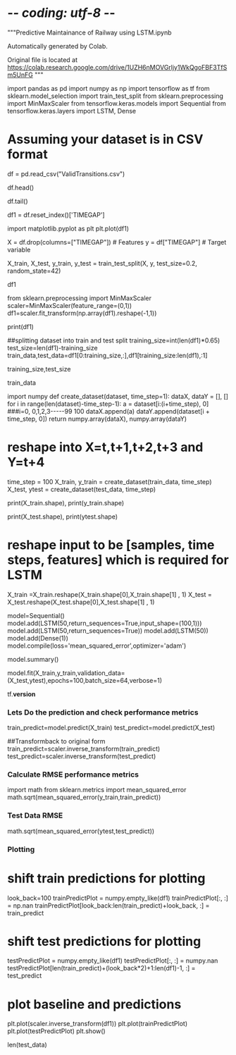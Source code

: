 # -*- coding: utf-8 -*-
"""Predictive Maintainance of Railway using LSTM.ipynb

Automatically generated by Colab.

Original file is located at
    https://colab.research.google.com/drive/1UZH6nMOVGrljy1WkQgoFBF3TfSm5UnFG
"""

import pandas as pd
import numpy as np
import tensorflow as tf
from sklearn.model_selection import train_test_split
from sklearn.preprocessing import MinMaxScaler
from tensorflow.keras.models import Sequential
from tensorflow.keras.layers import LSTM, Dense

# Assuming your dataset is in CSV format
df = pd.read_csv("ValidTransitions.csv")

df.head()

df.tail()

df1 = df.reset_index()['TIMEGAP']

import matplotlib.pyplot as plt
plt.plot(df1)

X = df.drop(columns=["TIMEGAP"])  # Features
y = df["TIMEGAP"]  # Target variable

X_train, X_test, y_train, y_test = train_test_split(X, y, test_size=0.2, random_state=42)

df1

from sklearn.preprocessing import MinMaxScaler
scaler=MinMaxScaler(feature_range=(0,1))
df1=scaler.fit_transform(np.array(df1).reshape(-1,1))

print(df1)

##splitting dataset into train and test split
training_size=int(len(df1)*0.65)
test_size=len(df1)-training_size
train_data,test_data=df1[0:training_size,:],df1[training_size:len(df1),:1]

training_size,test_size

train_data

import numpy
def create_dataset(dataset, time_step=1):
	dataX, dataY = [], []
	for i in range(len(dataset)-time_step-1):
		a = dataset[i:(i+time_step), 0]   ###i=0, 0,1,2,3-----99   100
		dataX.append(a)
		dataY.append(dataset[i + time_step, 0])
	return numpy.array(dataX), numpy.array(dataY)

# reshape into X=t,t+1,t+2,t+3 and Y=t+4
time_step = 100
X_train, y_train = create_dataset(train_data, time_step)
X_test, ytest = create_dataset(test_data, time_step)

print(X_train.shape), print(y_train.shape)

print(X_test.shape), print(ytest.shape)

# reshape input to be [samples, time steps, features] which is required for LSTM
X_train =X_train.reshape(X_train.shape[0],X_train.shape[1] , 1)
X_test = X_test.reshape(X_test.shape[0],X_test.shape[1] , 1)

model=Sequential()
model.add(LSTM(50,return_sequences=True,input_shape=(100,1)))
model.add(LSTM(50,return_sequences=True))
model.add(LSTM(50))
model.add(Dense(1))
model.compile(loss='mean_squared_error',optimizer='adam')

model.summary()

model.fit(X_train,y_train,validation_data=(X_test,ytest),epochs=100,batch_size=64,verbose=1)

tf.__version__

### Lets Do the prediction and check performance metrics
train_predict=model.predict(X_train)
test_predict=model.predict(X_test)

##Transformback to original form
train_predict=scaler.inverse_transform(train_predict)
test_predict=scaler.inverse_transform(test_predict)

### Calculate RMSE performance metrics
import math
from sklearn.metrics import mean_squared_error
math.sqrt(mean_squared_error(y_train,train_predict))

### Test Data RMSE
math.sqrt(mean_squared_error(ytest,test_predict))

### Plotting
# shift train predictions for plotting
look_back=100
trainPredictPlot = numpy.empty_like(df1)
trainPredictPlot[:, :] = np.nan
trainPredictPlot[look_back:len(train_predict)+look_back, :] = train_predict
# shift test predictions for plotting
testPredictPlot = numpy.empty_like(df1)
testPredictPlot[:, :] = numpy.nan
testPredictPlot[len(train_predict)+(look_back*2)+1:len(df1)-1, :] = test_predict
# plot baseline and predictions
plt.plot(scaler.inverse_transform(df1))
plt.plot(trainPredictPlot)
plt.plot(testPredictPlot)
plt.show()

len(test_data)
